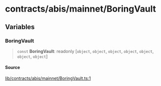 # contracts/abis/mainnet/BoringVault

## Variables

### BoringVault

> `const` **BoringVault**: readonly [`object`, `object`, `object`, `object`, `object`, `object`, `object`]

#### Source

[lib/contracts/abis/mainnet/BoringVault.ts:1](https://github.com/PufferFinance/puffer-sdk/blob/5ca3bf9fc7e146924123ef03a697b1830ab483a6/lib/contracts/abis/mainnet/BoringVault.ts#L1)

